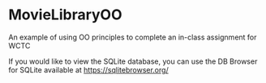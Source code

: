# MovieLibraryOO
An example of using OO principles to complete an in-class assignment for WCTC

If you would like to view the SQLite database, you can use the DB Browser for SQLite available at https://sqlitebrowser.org/
